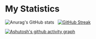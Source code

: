     
<h1>My Statistics</h1>   

![Anurag's GitHub stats](https://github-readme-stats.vercel.app/api?username=adamfachreza&show_icons=true&theme=synthwave) &nbsp; [![GitHub Streak](https://github-readme-streak-stats.herokuapp.com?user=adamfachreza&theme=synthwave&locale=id)](https://git.io/streak-stats)

[![Ashutosh's github activity graph](https://activity-graph.herokuapp.com/graph?username=adamfachreza&theme=synthwave-84)](https://github.com/adamfachreza/github-readme-activity-graph)
